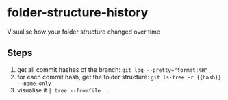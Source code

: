 # folder-structure-history

Visualise how your folder structure changed over time

## Steps

1. get all commit hashes of the branch: `git log --pretty="format:%H"`
2. for each commit hash, get the folder structure: `git ls-tree -r {{hash}} --name-only`
3. visualise it `| tree --fromfile .`
